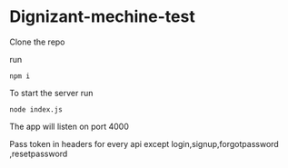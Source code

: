 # Dignizant-mechine-test

Clone the repo

run
```
npm i 
```

To start the server run
```
node index.js
```

The app will listen on port 4000

Pass token in headers for every api except login,signup,forgotpassword ,resetpassword
